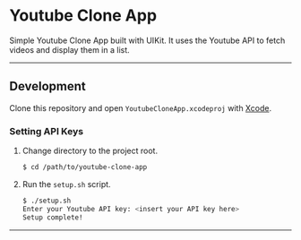 # Youtube Clone App <!-- omit from toc -->

Simple Youtube Clone App built with UIKit. It uses the Youtube API to fetch videos and display them in a list.

---

## Development <!-- omit from toc -->

Clone this repository and open `YoutubeCloneApp.xcodeproj` with [Xcode](https://developer.apple.com/xcode/).

### Setting API Keys <!-- omit from toc -->

1. Change directory to the project root.
   ```bash
   $ cd /path/to/youtube-clone-app
   ```
2. Run the `setup.sh` script.
   ```bash
   $ ./setup.sh
   Enter your Youtube API key: <insert your API key here>
   Setup complete!
   ```

---
